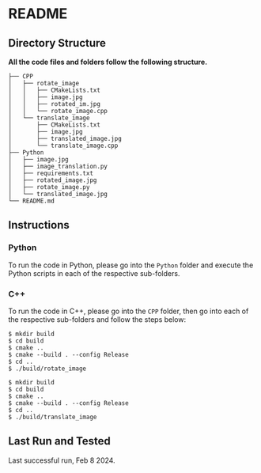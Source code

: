 # README



## Directory Structure

**All the code files and folders follow the following structure.**

```
├── CPP
│   ├── rotate_image
│   │   ├── CMakeLists.txt
│   │   ├── image.jpg
│   │   ├── rotated_im.jpg
│   │   └── rotate_image.cpp
│   └── translate_image
│       ├── CMakeLists.txt
│       ├── image.jpg
│       ├── translated_image.jpg
│       └── translate_image.cpp
├── Python
│   ├── image.jpg
│   ├── image_translation.py
│   ├── requirements.txt
│   ├── rotated_image.jpg
│   ├── rotate_image.py
│   └── translated_image.jpg
└── README.md
```



## Instructions

### Python

To run the code in Python, please go into the `Python` folder and execute the Python scripts in each of the respective sub-folders.

### C++

To run the code in C++, please go into the `CPP` folder, then go into each of the respective sub-folders and follow the steps below:

```
$ mkdir build
$ cd build
$ cmake ..
$ cmake --build . --config Release
$ cd ..
$ ./build/rotate_image

$ mkdir build
$ cd build
$ cmake ..
$ cmake --build . --config Release
$ cd ..
$ ./build/translate_image
```


## Last Run and Tested

Last successful run, Feb 8 2024.


